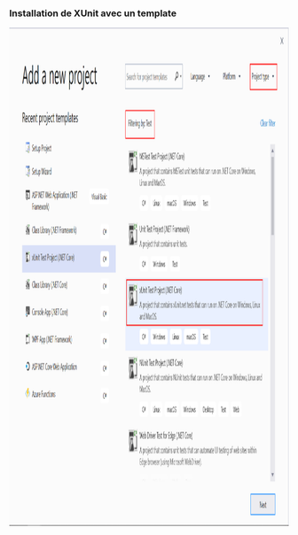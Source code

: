### Installation de XUnit avec un template

<html>
  <div>
    <img class="centeredImage" src="images/installXUnitUsingTemplate.png" width="1351" height="900" />
  </div>
</html>
